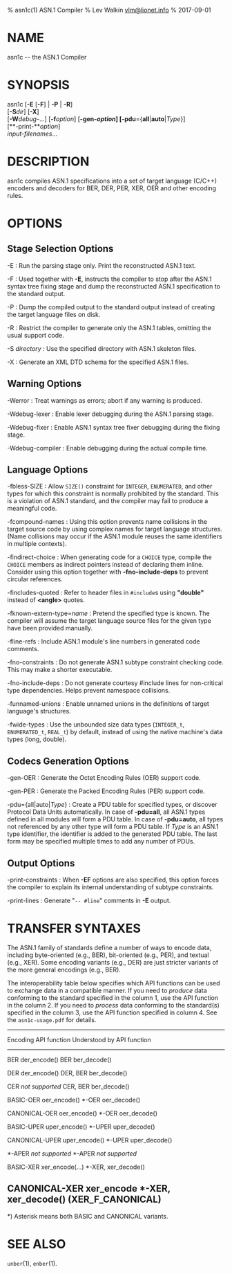 % asn1c(1) ASN.1 Compiler
% Lev Walkin <vlm@lionet.info>
% 2017-09-01

# NAME

asn1c -- the ASN.1 Compiler

# SYNOPSIS

asn1c [**-E** [**-F**] | **-P** | **-R**] \
      [**-S***dir*] [**-X**] \
      [**-W***debug-*...] [**-f***option*] [**-gen-***option*] 
      [**-pdu**={**all**|**auto**|*Type*}] \
      [**-print-***option*] \
      *input-filenames*...

# DESCRIPTION

asn1c compiles ASN.1 specifications into a set of
target language (C/C++) encoders and decoders for BER, DER, PER, XER, OER
and other encoding rules.

# OPTIONS

## Stage Selection Options

-E
:   Run the parsing stage only. Print the reconstructed ASN.1 text.

-F
:   Used together with **-E**,
    instructs the compiler to stop after the ASN.1 syntax
    tree fixing stage and dump the reconstructed ASN.1 specification
    to the standard output.

-P
:   Dump the compiled output to the standard output instead of creating the
    target language files on disk.

-R
:   Restrict the compiler to generate only the ASN.1 tables,
    omitting the usual support code.

-S *directory*
:   Use the specified directory with ASN.1 skeleton files.

-X
:   Generate an XML DTD schema for the specified ASN.1 files.

## Warning Options

-Werror
:   Treat warnings as errors; abort if any warning is produced.

-Wdebug-lexer
:   Enable lexer debugging during the ASN.1 parsing stage.

-Wdebug-fixer
:   Enable ASN.1 syntax tree fixer debugging during the fixing stage.

-Wdebug-compiler
:   Enable debugging during the actual compile time.

## Language Options

-fbless-SIZE
:   Allow `SIZE()` constraint for `INTEGER`, `ENUMERATED`,
    and other types for which this constraint is normally prohibited
    by the standard.
    This is a violation of ASN.1 standard, and the compiler may
    fail to produce a meaningful code.

-fcompound-names
:   Using this option prevents name collisions in the target source code
    by using complex names for target language structures.
    (Name collisions may occur if the ASN.1 module reuses the same identifiers
    in multiple contexts).

-findirect-choice
:   When generating code for a `CHOICE` type, compile the `CHOICE` members
    as indirect pointers instead of declaring them inline.
    Consider using this option together with **-fno-include-deps**
    to prevent circular references.

-fincludes-quoted
:   Refer to header files in `#include`s using **"**double**"** instead of **\<**angle**>** quotes.

-fknown-extern-type=*name*
:   Pretend the specified type is known.
    The compiler will assume the target language source files
    for the given type have been provided manually.

-fline-refs
:   Include ASN.1 module's line numbers in generated code comments.

-fno-constraints
:   Do not generate ASN.1 subtype constraint checking code.
    This may make a shorter executable.

-fno-include-deps
:   Do not generate courtesy #include lines for non-critical type dependencies.
    Helps prevent namespace collisions.

-funnamed-unions
:   Enable unnamed unions in the definitions of target language's structures.

-fwide-types
:   Use the unbounded size data types (`INTEGER_t`, `ENUMERATED_t`, `REAL_t`)
    by default, instead of using the native machine's data types (long, double).

## Codecs Generation Options

-gen-OER
:   Generate the Octet Encoding Rules (OER) support code.

-gen-PER
:   Generate the Packed Encoding Rules (PER) support code.

-pdu={all|auto|*Type*}
:   Create a PDU table for specified types, or discover Protocol Data Units
    automatically. In case of **-pdu=all**,
    all ASN.1 types defined in all modules will form a PDU table.
    In case of **-pdu=auto**, all types not referenced by any other type will
    form a PDU table.
    If *Type* is an ASN.1 type identifier, the identifier is added to
    the generated PDU table.
    The last form may be specified multiple times to add any number of PDUs.

## Output Options

-print-constraints
:   When **-EF** options are also specified,
    this option forces the compiler to explain its internal understanding
    of subtype constraints.

-print-lines
:   Generate "`-- #line`" comments in **-E** output.

# TRANSFER SYNTAXES

The ASN.1 family of standards define a number of ways to encode data,
including byte-oriented (e.g., BER), bit-oriented (e.g., PER),
and textual (e.g., XER). Some encoding variants (e.g., DER) are just stricter
variants of the more general encodings (e.g., BER).

The interoperability table below specifies which API functions can be used
to exchange data in a compatible manner. If you need to _produce_ data
conforming to the standard specified in the column 1,
use the API function in the column 2.
If you need to _process_ data conforming to the standard(s) specified in the
column 3, use the API function specified in column 4.
See the `asn1c-usage.pdf` for details.

-------------------------------------------------------------
Encoding       API function       Understood by API function
-------------- ------------------ ------------- -------------
BER            der_encode()       BER           ber_decode()

DER            der_encode()       DER, BER      ber_decode()

CER            _not supported_    CER, BER      ber_decode()

BASIC-OER      oer_encode()       *-OER         oer_decode()

CANONICAL-OER  oer_encode()       *-OER         oer_decode()

BASIC-UPER     uper_encode()      *-UPER        uper_decode()

CANONICAL-UPER uper_encode()      *-UPER        uper_decode()

*-APER         _not supported_    *-APER        _not supported_

BASIC-XER      xer_encode(...)    *-XER,        xer_decode()

CANONICAL-XER  xer_encode         *-XER,        xer_decode()
               (XER_F_CANONICAL)
-------------------------------------------------------------

*) Asterisk means both BASIC and CANONICAL variants.


# SEE ALSO

`unber`(1), `enber`(1).

